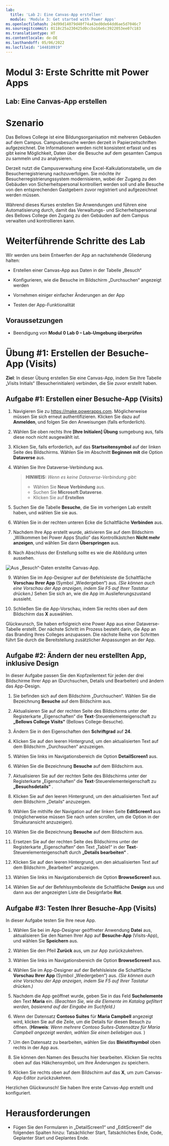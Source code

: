 ```yaml
---
lab:
  title: 'Lab 2: Eine Canvas-App erstellen'
  module: 'Module 3: Get started with Power Apps'
ms.openlocfilehash: 24d99d14079d40f74a43ed0de64dd6ae5d7046c7
ms.sourcegitcommit: 0118c25a230425d0ccba16e6c3922053ee07c183
ms.translationtype: HT
ms.contentlocale: de-DE
ms.lasthandoff: 05/06/2022
ms.locfileid: "144810919"
---
```

# <a name="module-3-get-started-with-power-apps"></a>Modul 3: Erste Schritte mit Power Apps
## <a name="lab-how-to-build-a-canvas-app"></a>Lab: Eine Canvas-App erstellen

# <a name="scenario"></a>Szenario

Das Bellows College ist eine Bildungsorganisation mit mehreren Gebäuden auf dem Campus. Campusbesuche werden derzeit in Papierzeitschriften aufgezeichnet. Die Informationen werden nicht konsistent erfasst und es gibt keine Möglichkeit, Daten über die Besuche auf dem gesamten Campus zu sammeln und zu analysieren.

Derzeit nutzt die Campusverwaltung eine Excel-Kalkulationstabelle, um die Besucherregistrierung nachzuverfolgen. Sie möchte ihr Besucherregistrierungssystem modernisieren, wobei der Zugang zu den Gebäuden von Sicherheitspersonal kontrolliert werden soll und alle Besuche von den entsprechenden Gastgebern zuvor registriert und aufgezeichnet werden müssen.

Während dieses Kurses erstellen Sie Anwendungen und führen eine Automatisierung durch, damit das Verwaltungs- und Sicherheitspersonal des Bellows College den Zugang zu den Gebäuden auf dem Campus verwalten und kontrollieren kann.

# <a name="high-level-lab-steps"></a>Weiterführende Schritte des Lab

Wir werden uns beim Entwerfen der App an nachstehende Gliederung halten:

-   Erstellen einer Canvas-App aus Daten in der Tabelle „Besuch“

-   Konfigurieren, wie die Besuche im Bildschirm „Durchsuchen“ angezeigt werden

-   Vornehmen einiger einfacher Änderungen an der App

-   Testen der App-Funktionalität

## <a name="prerequisites"></a>Voraussetzungen

-   Beendigung von **Modul 0 Lab 0 – Lab-Umgebung überprüfen**

# <a name="exercise-1-create-visits-app"></a>Übung \#1: Erstellen der Besuche-App (Visits)

**Ziel**: In dieser Übung erstellen Sie eine Canvas-App, indem Sie Ihre Tabelle „Visits Initials“ (Besucherinitialen) verbinden, die Sie zuvor erstellt haben.

## <a name="task-1-create-a-visits-app"></a>Aufgabe \#1: Erstellen einer Besuche-App (Visits)

1.  Navigieren Sie zu <https://make.powerapps.com>. Möglicherweise müssen Sie sich erneut authentifizieren. Klicken Sie dazu auf **Anmelden**, und folgen Sie den Anweisungen (falls erforderlich).

2.  Wählen Sie oben rechts Ihre **[Ihre Initialen] Übung** sumgebung aus, falls diese noch nicht ausgewählt ist.

3.  Klicken Sie, falls erforderlich, auf das **Startseitensymbol** auf der linken Seite des Bildschirms. Wählen Sie im Abschnitt **Beginnen mit** die Option **Dataverse** aus.

4.  Wählen Sie Ihre Dataverse-Verbindung aus. 

    >   **HINWEIS:** *Wenn es keine Dataverse-Verbindung gibt:*
    >   -   Wählen Sie **Neue Verbindung** aus.
    >   -   Suchen Sie **Microsoft Dataverse**.
    >   -   Klicken Sie auf **Erstellen**

5.  Suchen Sie die Tabelle **Besuche**, die Sie im vorherigen Lab erstellt haben, und wählen Sie sie aus.

6.  Wählen Sie in der rechten unteren Ecke die Schaltfläche **Verbinden** aus.

7.  Nachdem Ihre App erstellt wurde, aktivieren Sie auf dem Bildschirm „Willkommen bei Power Apps Studio“ das Kontrollkästchen **Nicht mehr anzeigen**, und wählen Sie dann **Überspringen** aus.

8.  Nach Abschluss der Erstellung sollte es wie die Abbildung unten aussehen.

![Aus „Besuch“-Daten erstellte Canvas-App.](media/2-canvas-app-from-data.png)

9. Wählen Sie im App-Designer auf der Befehlsleiste die Schaltfläche **Vorschau Ihrer App** (Symbol „Wiedergeben“) aus. *(Sie können auch eine Vorschau der App anzeigen, indem Sie F5 auf Ihrer Tastatur drücken.)* Sehen Sie sich an, wie die App im Auslieferungszustand aussieht.

10. Schließen Sie die App-Vorschau, indem Sie rechts oben auf dem Bildschirm das **X** auswählen.

Glückwunsch, Sie haben erfolgreich eine Power App aus einer Dataverse-Tabelle erstellt. Der nächste Schritt im Prozess besteht darin, die App an das Branding Ihres Colleges anzupassen. Die nächste Reihe von Schritten führt Sie durch die Bereitstellung zusätzlicher Anpassungen an der App.

## <a name="task-2-modify-and-theme-the-newly-created-app"></a>Aufgabe \#2: Ändern der neu erstellten App, inklusive Design

In dieser Aufgabe passen Sie den Kopfzeilentext für jeden der drei Bildschirme Ihrer App an (Durchsuchen, Details und Bearbeiten) und ändern das App-Design.

1.  Sie befinden sich auf dem Bildschirm „Durchsuchen“. Wählen Sie die Bezeichnung **Besuche** auf dem Bildschirm aus.

3.  Aktualisieren Sie auf der rechten Seite des Bildschirms unter der Registerkarte „Eigenschaften“ die **Text**-Steuerelementeigenschaft zu **„Bellows College Visits“** (Bellows College-Besuche).

4. Ändern Sie in den Eigenschaften den **Schriftgrad** auf **24**.

4.  Klicken Sie auf den leeren Hintergrund, um den aktualisierten Text auf dem Bildschirm „Durchsuchen“ anzuzeigen.

5.  Wählen Sie links im Navigationsbereich die Option **DetailScreen1** aus.

5.  Wählen Sie die Bezeichnung **Besuche** auf dem Bildschirm aus.

6.  Aktualisieren Sie auf der rechten Seite des Bildschirms unter der Registerkarte „Eigenschaften“ die **Text**-Steuerelementeigenschaft zu **„Besuchsdetails“** .

7.  Klicken Sie auf den leeren Hintergrund, um den aktualisierten Text auf dem Bildschirm „Details“ anzuzeigen.

8.  Wählen Sie mithilfe der Navigation auf der linken Seite **EditScreen1** aus (möglicherweise müssen Sie nach unten scrollen, um die Option in der Strukturansicht anzuzeigen).

9.  Wählen Sie die Bezeichnung **Besuche** auf dem Bildschirm aus.

10.  Ersetzen Sie auf der rechten Seite des Bildschirms unter der Registerkarte „Eigenschaften“ den Text „Table1“ in der **Text**-Steuerelementeigenschaft durch **„Details bearbeiten“** .

11.  Klicken Sie auf den leeren Hintergrund, um den aktualisierten Text auf dem Bildschirm „Bearbeiten“ anzuzeigen.

12. Wählen Sie links im Navigationsbereich die Option **BrowseScreen1** aus.

13. Wählen Sie auf der Befehlssymbolleiste die Schaltfläche **Design** aus und dann aus der angezeigten Liste die Designfarbe **Rot**.

## <a name="task-3-test-your-visits-app"></a>Aufgabe \#3: Testen Ihrer Besuche-App (Visits)

In dieser Aufgabe testen Sie Ihre neue App.

1.  Wählen Sie bei im App-Designer geöffneter Anwendung **Datei** aus, aktualisieren Sie den Namen Ihrer App auf **Besuche-App** (Visits-App), und wählen Sie **Speichern** aus.

2.  Wählen Sie den Pfeil **Zurück** aus, um zur App zurückzukehren.

3.  Wählen Sie links im Navigationsbereich die Option **BrowseScreen1** aus.

4.  Wählen Sie im App-Designer auf der Befehlsleiste die Schaltfläche **Vorschau Ihrer App** (Symbol „Wiedergeben“) aus. *(Sie können auch eine Vorschau der App anzeigen, indem Sie F5 auf Ihrer Tastatur drücken.)*

4.  Nachdem die App geöffnet wurde, geben Sie in das Feld **Suchelemente** den Text **Maria** ein.
     *(Beachten Sie, wie die Elemente im Katalog gefiltert werden, basierend auf der Eingabe im Suchfeld.)*

5.  Wenn der Datensatz **Contoso Suites** für **Maria Campbell** angezeigt wird, klicken Sie auf die Zeile, um die Details für diesen Besuch zu öffnen. (**Hinweis**: *Wenn mehrere Contoso Suites-Datensätze für Maria Campbell angezeigt werden, wählen Sie einen beliebigen aus.* )

6.  Um den Datensatz zu bearbeiten, wählen Sie das **Bleistiftsymbol** oben rechts in der App aus.

7.  Sie können den Namen des Besuchs hier bearbeiten. Klicken Sie rechts oben auf das Häkchensymbol, um Ihre Änderungen zu speichern.

8.  Klicken Sie rechts oben auf dem Bildschirm auf das **X**, um zum Canvas-App-Editor zurückzukehren.

Herzlichen Glückwunsch! Sie haben Ihre erste Canvas-App erstellt und konfiguriert.

# <a name="challenges"></a>Herausforderungen

-   Fügen Sie den Formularen in „DetailScreen1“ und „EditScreen1“ die folgenden Spalten hinzu: Tatsächlicher Start, Tatsächliches Ende, Code, Geplanter Start und Geplantes Ende.
